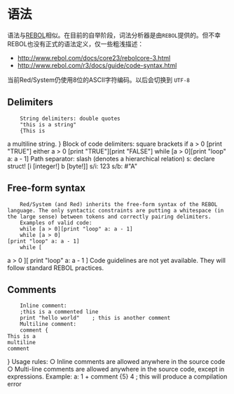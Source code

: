 # 语法

语法与[REBOL](http://www.rebol.com)相似。在目前的自举阶段，词法分析器是由`REBOL`提供的。但不幸REBOL也没有正式的语法定义，仅一些粗浅描述：

*  http://www.rebol.com/docs/core23/rebolcore-3.html
*  http://www.rebol.com/r3/docs/guide/code-syntax.html

当前Red/System仍使用8位的ASCII字符编码。以后会切换到 `UTF-8`

## Delimiters
		String delimiters: double quotes
		"this is a string"
		{This is
 a multiline
 string.
}
		Block of code delimiters: square brackets
		if a > 0 [print "TRUE"]
		either a > 0 [print "TRUE"][print "FALSE"]
		while [a > 0][print "loop" a: a - 1]
		Path separator: slash (denotes a hierarchical relation)
		s: declare struct! [i [integer!] b [byte!]]
s/i: 123
s/b: #"A"
## Free-form syntax
		Red/System (and Red) inherits the free-form syntax of the REBOL language. The only syntactic constraints are putting a whitespace (in the large sense) between tokens and correctly pairing delimiters.
		Examples of valid code:
		while [a > 0][print "loop" a: a - 1]
		while [a > 0]
    [print "loop" a: a - 1]
		while [
   a > 0
][
   print "loop"
   a: a - 1
]
		Code guidelines are not yet available. They will follow standard REBOL practices.

## Comments
		Inline comment:
		;this is a commented line
		print "hello world"    ; this is another comment
		Multiline comment:
		comment {
    This is a
    multiline
    comment
}
		Usage rules:
			○ Inline comments are allowed anywhere in the source code
			○ Multi-line comments are allowed anywhere in the source code, except in expressions. Example:
a: 1 + comment {5} 4   ; this will produce a compilation error
